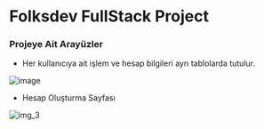 # Folksdev FullStack Project

### Projeye Ait Arayüzler

* Her kullanıcıya ait işlem ve hesap bilgileri ayrı tablolarda tutulur.

![image](https://github.com/zeyn-app/folksdev-full-stack-project/assets/64809828/11024bde-98ed-46fe-b48d-4134e31f9230)



* Hesap Oluşturma Sayfası


![img_3](https://github.com/zeyn-app/folksdev-full-stack-project/assets/64809828/9f749547-a95e-41a7-aec9-9f473829d07d)
